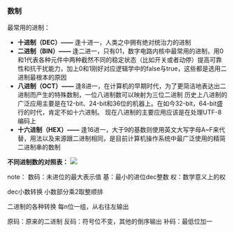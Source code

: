 ### 数制
最常用的进制：
- **十进制（DEC）——** 逢十进一，人类之中拥有绝对统治力的进制
- **二进制（BIN）——** 逢二进一，只有01，数字电路内核中最常用的进制，用0和1代表各种元件中两种截然不同的稳定状态（比如开关或者动停）提高可靠性和抗干扰能力，加上0和1刚好对应逻辑学中的false与true，这些都是选用二进制最根本的原因
- **八进制（OCT）——** 逢8进一，在计算机的早期时代，为了更简洁地表达出二进制而产生的特殊数制，一位八进制数可以映射为三位二进制
历史上八进制的广泛应用主要是在12-bit、24-bit和36位的机器上。在如今32-bit，64-bit盛行的时代，肯定不如十六进制。
现在八进制的主要应用应该是在处理UTF-8编码上
- **十六进制（HEX）——** 逢16进一，大于9的基数则使用英文大写字母A~F来代替，用法以及来源跟二进制相同，是目前计算机操作系统中最广泛使用的精简二进制串的数制

**不同进制数的对照表：**
![](https://img-blog.csdnimg.cn/20200629190325638.png?x-oss-process=image/watermark,type_ZmFuZ3poZW5naGVpdGk,shadow_10,text_aHR0cHM6Ly9ibG9nLmNzZG4ubmV0L3dlaXhpbl80NDM3ODgzNQ==,size_16,color_FFFFFF,t_70)















note：
数码：未进位的最大表示值
基：最小的进位dec整数
权：数学意义上的权

dec小数转换
小数部分乘2取整顺排

二进制的各种转换
每n位一组，从右往左输出

原码：原来的二进制
反码：符号位不变，其他的倒序输出
补码：最低位加一